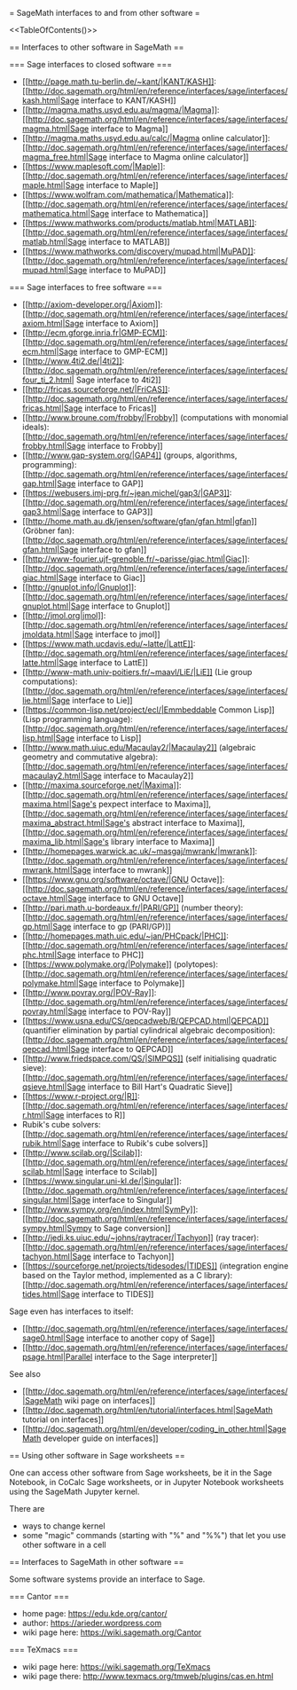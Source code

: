 = SageMath interfaces to and from other software =

<<TableOfContents()>>

== Interfaces to other software in SageMath ==

=== Sage interfaces to closed software ===

  * [[http://page.math.tu-berlin.de/~kant/|KANT/KASH]]: [[http://doc.sagemath.org/html/en/reference/interfaces/sage/interfaces/kash.html|Sage interface to KANT/KASH]]
  * [[http://magma.maths.usyd.edu.au/magma/|Magma]]: [[http://doc.sagemath.org/html/en/reference/interfaces/sage/interfaces/magma.html|Sage interface to Magma]]
  * [[http://magma.maths.usyd.edu.au/calc/|Magma online calculator]]: [[http://doc.sagemath.org/html/en/reference/interfaces/sage/interfaces/magma_free.html|Sage interface to Magma online calculator]]
  * [[https://www.maplesoft.com/|Maple]]: [[http://doc.sagemath.org/html/en/reference/interfaces/sage/interfaces/maple.html|Sage interface to Maple]]
  * [[https://www.wolfram.com/mathematica/|Mathematica]]: [[http://doc.sagemath.org/html/en/reference/interfaces/sage/interfaces/mathematica.html|Sage interface to Mathematica]]
  * [[https://www.mathworks.com/products/matlab.html|MATLAB]]: [[http://doc.sagemath.org/html/en/reference/interfaces/sage/interfaces/matlab.html|Sage interface to MATLAB]]
  * [[https://www.mathworks.com/discovery/mupad.html|MuPAD]]: [[http://doc.sagemath.org/html/en/reference/interfaces/sage/interfaces/mupad.html|Sage interface to MuPAD]]

=== Sage interfaces to free software ===

  * [[http://axiom-developer.org/|Axiom]]: [[http://doc.sagemath.org/html/en/reference/interfaces/sage/interfaces/axiom.html|Sage interface to Axiom]]
  * [[http://ecm.gforge.inria.fr|GMP-ECM]]: [[http://doc.sagemath.org/html/en/reference/interfaces/sage/interfaces/ecm.html|Sage interface to GMP-ECM]]
  * [[http://www.4ti2.de/|4ti2]]: [[http://doc.sagemath.org/html/en/reference/interfaces/sage/interfaces/four_ti_2.html| Sage interface to 4ti2]]
  * [[http://fricas.sourceforge.net/|FriCAS]]: [[http://doc.sagemath.org/html/en/reference/interfaces/sage/interfaces/fricas.html|Sage interface to Fricas]]
  * [[http://www.broune.com/frobby/|Frobby]] (computations with monomial ideals): [[http://doc.sagemath.org/html/en/reference/interfaces/sage/interfaces/frobby.html|Sage interface to Frobby]]
  * [[http://www.gap-system.org/|GAP4]] (groups, algorithms, programming): [[http://doc.sagemath.org/html/en/reference/interfaces/sage/interfaces/gap.html|Sage interface to GAP]]
  * [[https://webusers.imj-prg.fr/~jean.michel/gap3/|GAP3]]: [[http://doc.sagemath.org/html/en/reference/interfaces/sage/interfaces/gap3.html|Sage interface to GAP3]]
  * [[http://home.math.au.dk/jensen/software/gfan/gfan.html|gfan]] (Gröbner fan): [[http://doc.sagemath.org/html/en/reference/interfaces/sage/interfaces/gfan.html|Sage interface to gfan]]
  * [[http://www-fourier.ujf-grenoble.fr/~parisse/giac.html|Giac]]: [[http://doc.sagemath.org/html/en/reference/interfaces/sage/interfaces/giac.html|Sage interface to Giac]]
  * [[http://gnuplot.info/|Gnuplot]]: [[http://doc.sagemath.org/html/en/reference/interfaces/sage/interfaces/gnuplot.html|Sage interface to Gnuplot]]
  * [[http://jmol.org|jmol]]: [[http://doc.sagemath.org/html/en/reference/interfaces/sage/interfaces/jmoldata.html|Sage interface to jmol]]
  * [[https://www.math.ucdavis.edu/~latte/|LattE]]: [[http://doc.sagemath.org/html/en/reference/interfaces/sage/interfaces/latte.html|Sage interface to LattE]]
  * [[http://www-math.univ-poitiers.fr/~maavl/LiE/|LiE]] (Lie group computations): [[http://doc.sagemath.org/html/en/reference/interfaces/sage/interfaces/lie.html|Sage interface to Lie]]
  * [[https://common-lisp.net/project/ecl/|Emmbeddable Common Lisp]] (Lisp programming language): [[http://doc.sagemath.org/html/en/reference/interfaces/sage/interfaces/lisp.html|Sage interface to Lisp]]
  * [[http://www.math.uiuc.edu/Macaulay2/|Macaulay2]] (algebraic geometry and commutative algebra): [[http://doc.sagemath.org/html/en/reference/interfaces/sage/interfaces/macaulay2.html|Sage interface to Macaulay2]]
  * [[http://maxima.sourceforge.net/|Maxima]]: [[http://doc.sagemath.org/html/en/reference/interfaces/sage/interfaces/maxima.html|Sage's pexpect interface to Maxima]], [[http://doc.sagemath.org/html/en/reference/interfaces/sage/interfaces/maxima_abstract.html|Sage's abstract interface to Maxima]], [[http://doc.sagemath.org/html/en/reference/interfaces/sage/interfaces/maxima_lib.html|Sage's library interface to Maxima]]
  * [[http://homepages.warwick.ac.uk/~masgaj/mwrank/|mwrank]]: [[http://doc.sagemath.org/html/en/reference/interfaces/sage/interfaces/mwrank.html|Sage interface to mwrank]]
  * [[https://www.gnu.org/software/octave/|GNU Octave]]: [[http://doc.sagemath.org/html/en/reference/interfaces/sage/interfaces/octave.html|Sage interface to GNU Octave]]
  * [[http://pari.math.u-bordeaux.fr/|PARI/GP]] (number theory): [[http://doc.sagemath.org/html/en/reference/interfaces/sage/interfaces/gp.html|Sage interface to gp (PARI/GP)]]
  * [[http://homepages.math.uic.edu/~jan/PHCpack/|PHC]]: [[http://doc.sagemath.org/html/en/reference/interfaces/sage/interfaces/phc.html|Sage interface to PHC]]
  * [[https://www.polymake.org/|Polymake]] (polytopes): [[http://doc.sagemath.org/html/en/reference/interfaces/sage/interfaces/polymake.html|Sage interface to Polymake]]
  * [[http://www.povray.org/|POV-Ray]]: [[http://doc.sagemath.org/html/en/reference/interfaces/sage/interfaces/povray.html|Sage interface to POV-Ray]]
  * [[https://www.usna.edu/CS/qepcadweb/B/QEPCAD.html|QEPCAD]] (quantifier elimination by partial cylindrical algebraic decomposition): [[http://doc.sagemath.org/html/en/reference/interfaces/sage/interfaces/qepcad.html|Sage interface to QEPCAD]]
  * [[http://www.friedspace.com/QS/|SIMPQS]] (self initialising quadratic sieve): [[http://doc.sagemath.org/html/en/reference/interfaces/sage/interfaces/qsieve.html|Sage interface to Bill Hart's Quadratic Sieve]]
  * [[https://www.r-project.org/|R]]: [[http://doc.sagemath.org/html/en/reference/interfaces/sage/interfaces/r.html|Sage interfaces to R]]
  * Rubik's cube solvers: [[http://doc.sagemath.org/html/en/reference/interfaces/sage/interfaces/rubik.html|Sage interface to Rubik's cube solvers]]
  * [[http://www.scilab.org/|Scilab]]: [[http://doc.sagemath.org/html/en/reference/interfaces/sage/interfaces/scilab.html|Sage interface to Scilab]]
  * [[https://www.singular.uni-kl.de/|Singular]]: [[http://doc.sagemath.org/html/en/reference/interfaces/sage/interfaces/singular.html|Sage interface to Singular]]
  * [[http://www.sympy.org/en/index.html|SymPy]]: [[http://doc.sagemath.org/html/en/reference/interfaces/sage/interfaces/sympy.html|Sympy to Sage conversion]]
  * [[http://jedi.ks.uiuc.edu/~johns/raytracer/|Tachyon]] (ray tracer): [[http://doc.sagemath.org/html/en/reference/interfaces/sage/interfaces/tachyon.html|Sage interface to Tachyon]]
  * [[https://sourceforge.net/projects/tidesodes/|TIDES]] (integration engine based on the Taylor method, implemented as a C library): [[http://doc.sagemath.org/html/en/reference/interfaces/sage/interfaces/tides.html|Sage interface to TIDES]]

Sage even has interfaces to itself:

  * [[http://doc.sagemath.org/html/en/reference/interfaces/sage/interfaces/sage0.html|Sage interface to another copy of Sage]]
  * [[http://doc.sagemath.org/html/en/reference/interfaces/sage/interfaces/psage.html|Parallel interface to the Sage interpreter]]

See also

  * [[http://doc.sagemath.org/html/en/reference/interfaces/sage/interfaces/|SageMath wiki page on interfaces]]
  * [[http://doc.sagemath.org/html/en/tutorial/interfaces.html|SageMath tutorial on interfaces]]
  * [[http://doc.sagemath.org/html/en/developer/coding_in_other.html|SageMath developer guide on interfaces]]

== Using other software in Sage worksheets ==

One can access other software from Sage worksheets, be it in the Sage Notebook, in CoCalc Sage worksheets,
or in Jupyter Notebook worksheets using the SageMath Jupyter kernel.

There are

  * ways to change kernel
  * some "magic" commands (starting with "%" and "%%") that let you use other software in a cell

== Interfaces to SageMath in other software ==

Some software systems provide an interface to Sage.

=== Cantor ===

  * home page: https://edu.kde.org/cantor/
  * author: https://arieder.wordpress.com
  * wiki page here: https://wiki.sagemath.org/Cantor

=== TeXmacs ===

  * wiki page here: https://wiki.sagemath.org/TeXmacs
  * wiki page there: http://www.texmacs.org/tmweb/plugins/cas.en.html
